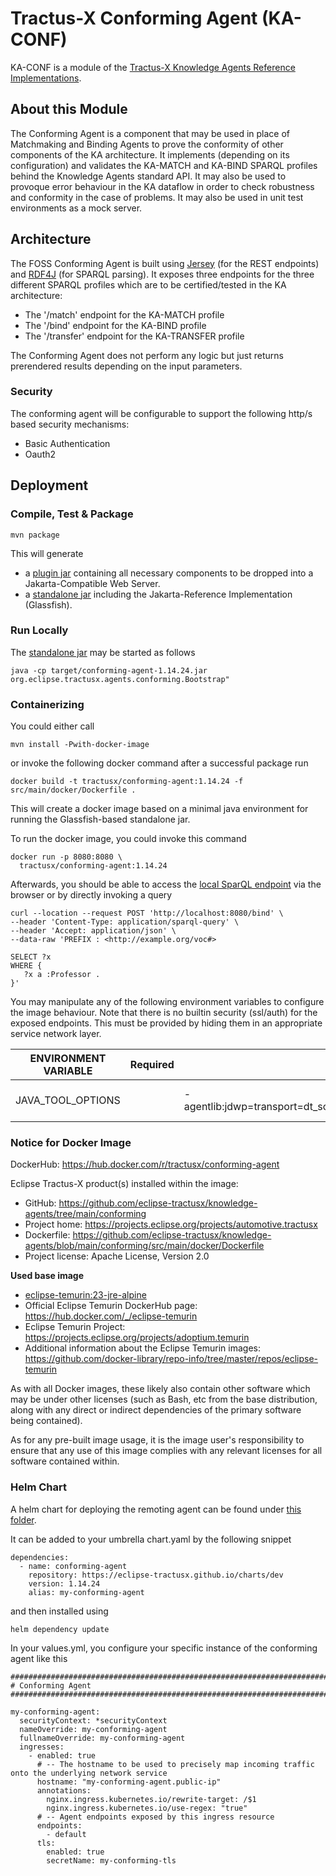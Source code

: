 <!--
 * Copyright (c) 2022,2024 Contributors to the Eclipse Foundation
 *
 * See the NOTICE file(s) distributed with this work for additional
 * information regarding copyright ownership.
 *
 * This program and the accompanying materials are made available under the
 * terms of the Apache License, Version 2.0 which is available at
 * https://www.apache.org/licenses/LICENSE-2.0.
 *
 * Unless required by applicable law or agreed to in writing, software
 * distributed under the License is distributed on an "AS IS" BASIS, WITHOUT
 * WARRANTIES OR CONDITIONS OF ANY KIND, either express or implied. See the
 * License for the specific language governing permissions and limitations
 * under the License.
 *
 * SPDX-License-Identifier: Apache-2.0

-->

# Tractus-X Conforming Agent (KA-CONF)

KA-CONF is a module of the [Tractus-X Knowledge Agents Reference Implementations](../README.md).

## About this Module

The Conforming Agent is a component that may be used in place of Matchmaking and Binding Agents to prove the conformity of other components of the KA architecture.
It implements (depending on its configuration) and validates the KA-MATCH and KA-BIND SPARQL profiles behind the Knowledge Agents standard API.
It may also be used to provoque error behaviour in the KA dataflow in order to check robustness and conformity in the case of problems.
It may also be used in unit test environments as a mock server.

## Architecture

The FOSS Conforming Agent is built using [Jersey](https://github.com/eclipse-ee4j/jersey) (for the REST endpoints) and [RDF4J](https://rdf4j.org/) (for SPARQL parsing). It exposes three endpoints for the three different SPARQL profiles which are to be certified/tested in the KA architecture:
* The '/match' endpoint for the KA-MATCH profile
* The '/bind' endpoint for the KA-BIND profile
* The '/transfer' endpoint for the KA-TRANSFER profile

The Conforming Agent does not perform any logic but just returns prerendered results depending on the input parameters.

### Security

The conforming agent will be configurable to support the following http/s based security mechanisms:
- Basic Authentication
- Oauth2

## Deployment

### Compile, Test & Package

```console
mvn package
```

This will generate

- a [plugin jar](target/original-conforming-agent-1.14.24.jar) containing all necessary components to be dropped into a Jakarta-Compatible Web Server.
- a [standalone jar](target/conforming-agent-1.14.24.jar) including the Jakarta-Reference Implementation (Glassfish).

### Run Locally

The [standalone jar](target/conforming-agent-1.14.24.jar) may be started as follows

```console
java -cp target/conforming-agent-1.14.24.jar org.eclipse.tractusx.agents.conforming.Bootstrap"
```

### Containerizing

You could either call

```console
mvn install -Pwith-docker-image
```

or invoke the following docker command after a successful package run

```console
docker build -t tractusx/conforming-agent:1.14.24 -f src/main/docker/Dockerfile .
```

This will create a docker image based on a minimal java environment for running the Glassfish-based standalone jar.

To run the docker image, you could invoke this command

```console
docker run -p 8080:8080 \
  tractusx/conforming-agent:1.14.24
````

Afterwards, you should be able to access the [local SparQL endpoint](http://localhost:8080/) via
the browser or by directly invoking a query

```console
curl --location --request POST 'http://localhost:8080/bind' \
--header 'Content-Type: application/sparql-query' \
--header 'Accept: application/json' \
--data-raw 'PREFIX : <http://example.org/voc#>

SELECT ?x
WHERE {
   ?x a :Professor .
}'
```

You may manipulate any of the following environment variables to configure the image behaviour.
Note that there is no builtin security (ssl/auth) for the exposed endpoints.
This must be provided by hiding them in an appropriate service network layer.

| ENVIRONMENT VARIABLE | Required | Example                                                              | Description            | List |
|----------------------|----------|----------------------------------------------------------------------|------------------------|------|
| JAVA_TOOL_OPTIONS    |          | -agentlib:jdwp=transport=dt_socket,server=y,suspend=n,address=*:8090 | JMV (Debugging option) | X    |

### Notice for Docker Image

DockerHub: https://hub.docker.com/r/tractusx/conforming-agent

Eclipse Tractus-X product(s) installed within the image:

- GitHub: https://github.com/eclipse-tractusx/knowledge-agents/tree/main/conforming
- Project home: https://projects.eclipse.org/projects/automotive.tractusx
- Dockerfile: https://github.com/eclipse-tractusx/knowledge-agents/blob/main/conforming/src/main/docker/Dockerfile
- Project license: Apache License, Version 2.0

**Used base image**

- [eclipse-temurin:23-jre-alpine](https://github.com/adoptium/containers)
- Official Eclipse Temurin DockerHub page: https://hub.docker.com/_/eclipse-temurin
- Eclipse Temurin Project: https://projects.eclipse.org/projects/adoptium.temurin
- Additional information about the Eclipse Temurin images: https://github.com/docker-library/repo-info/tree/master/repos/eclipse-temurin

As with all Docker images, these likely also contain other software which may be under other licenses (such as Bash, etc from the base distribution, along with any direct or indirect dependencies of the primary software being contained).

As for any pre-built image usage, it is the image user's responsibility to ensure that any use of this image complies with any relevant licenses for all software contained within.

### Helm Chart

A helm chart for deploying the remoting agent can be found under [this folder](../charts/remoting-agent).

It can be added to your umbrella chart.yaml by the following snippet

```console
dependencies:
  - name: conforming-agent
    repository: https://eclipse-tractusx.github.io/charts/dev
    version: 1.14.24
    alias: my-conforming-agent
```

and then installed using

```console
helm dependency update
```

In your values.yml, you configure your specific instance of the conforming agent like this

```console
##############################################################################################
# Conforming Agent
##############################################################################################

my-conforming-agent:
  securityContext: *securityContext
  nameOverride: my-conforming-agent
  fullnameOverride: my-conforming-agent
  ingresses:
    - enabled: true
      # -- The hostname to be used to precisely map incoming traffic onto the underlying network service
      hostname: "my-conforming-agent.public-ip"
      annotations:
        nginx.ingress.kubernetes.io/rewrite-target: /$1
        nginx.ingress.kubernetes.io/use-regex: "true"
      # -- Agent endpoints exposed by this ingress resource
      endpoints:
        - default
      tls:
        enabled: true
        secretName: my-conforming-tls
```
